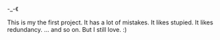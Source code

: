 -_-《

This is my the first project.
It has a lot of mistakes.
It likes stupied.
It likes redundancy.
...
and so on.
But I still love.
:)